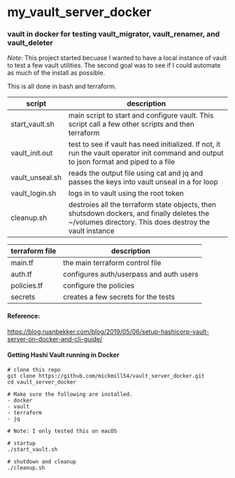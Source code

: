 # my_vault_server_docker
### vault in docker for testing vault_migrator, vault_renamer, and vault_deleter

*Note*: This project started becuase I wanted to have a local instance of vault to test a few vault utilities.  The second goal was to see if I could automate as much of the install as possible.

This is all done in bash and terraform.  

| script | description |
| ------------- | -------------------------- |
| start_vault.sh | main script to start and configure vault.  This script call a few other scripts and then terraform |
| vault_init.out | test to see if vault has need initialized.  If not, it run the vault operator init command and output to json format and piped to a file |
| vault_unseal.sh | reads the output file using cat and jq and passes the keys into vault unseal in a for loop |
| vault_login.sh | logs in to vault using the root token |
| cleanup.sh | destroies all the terraform state objects, then shutsdown dockers, and finally deletes the ~/volumes directory.  This does destroy the vault instance |

| terraform file | description |
| -------------- | -----------------------------|
| main.tf | the main terraform control file |
| auth.tf | configures auth/userpass and auth users |
| policies.tf | configure the policies |
| secrets | creates a few secrets for the tests |

#### Reference: 
https://blog.ruanbekker.com/blog/2019/05/06/setup-hashicorp-vault-server-on-docker-and-cli-guide/

#### Getting Hashi Vault running in Docker

```
# clone this repo
git clone https://github.com/mickmill54/vault_server_docker.git
cd vault_server_docker

# Make sure the following are installed.
- docker
- vault
- terraform
- jq

# Note: I only tested this on macOS

# startup
./start_vault.sh

# shutdown and cleanup
./cleanup.sh

```

# 